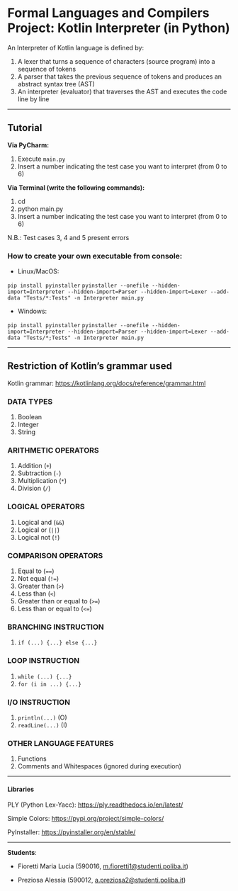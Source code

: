 # Formal Languages and Compilers Project: Kotlin Interpreter (in Python)

An Interpreter of Kotlin language is defined by:

1) A lexer that turns a sequence of characters (source program) into a sequence of tokens
2) A parser that takes the previous sequence of tokens and produces an abstract syntax tree (AST)
3) An interpreter (evaluator) that traverses the AST and executes the code line by line

---

## Tutorial

**Via PyCharm:** 
1. Execute `main.py`
2. Insert a number indicating the test case you want to interpret (from 0 to 6)

**Via Terminal (write the following commands):**
1. cd <path-to-project-directory>
2. python main.py
3. Insert a number indicating the test case you want to interpret (from 0 to 6)

N.B.: Test cases 3, 4 and 5 present errors

### How to create your own executable from console: 

- Linux/MacOS:

`pip install pyinstaller`
`pyinstaller --onefile --hidden-import=Interpreter --hidden-import=Parser --hidden-import=Lexer --add-data "Tests/*:Tests" -n Interpreter main.py`

- Windows:

`pip install pyinstaller`
`pyinstaller --onefile --hidden-import=Interpreter --hidden-import=Parser --hidden-import=Lexer --add-data "Tests/*;Tests" -n Interpreter main.py`

---

## Restriction of Kotlin’s grammar used

Kotlin grammar: https://kotlinlang.org/docs/reference/grammar.html

### DATA TYPES
1.	Boolean
2.	Integer
3.	String

### ARITHMETIC OPERATORS
1.	Addition (`+`)
2.	Subtraction (`-`)
3.	Multiplication (`*`)
4.	Division (`/`)

### LOGICAL OPERATORS
1.	Logical and (`&&`)
2.	Logical or (`||`)
3.	Logical not (`!`)

### COMPARISON OPERATORS
1.	Equal to (`==`)	
2.	Not equal (`!=`)
3.	Greater than (`>`)	
4.	Less than (`<`)	
5.	Greater than or equal to (`>=`)
6.	Less than or equal to (`<=`)

### BRANCHING INSTRUCTION
1.	`if (...) {...} else {...}`

### LOOP INSTRUCTION
1.	`while (...) {...}`
2.	`for (i in ...) {...}`

### I/O INSTRUCTION
1.	`println(...)` (O)
2.	`readLine(...)` (I)

### OTHER LANGUAGE FEATURES
1.	Functions
2.	Comments and Whitespaces (ignored during execution)

---

#### Libraries

PLY (Python Lex-Yacc): https://ply.readthedocs.io/en/latest/

Simple Colors: https://pypi.org/project/simple-colors/

PyInstaller: https://pyinstaller.org/en/stable/

---

**Students**: 

- Fioretti Maria Lucia (590016, m.fioretti1@studenti.poliba.it)

- Preziosa Alessia (590012, a.preziosa2@studenti.poliba.it)

